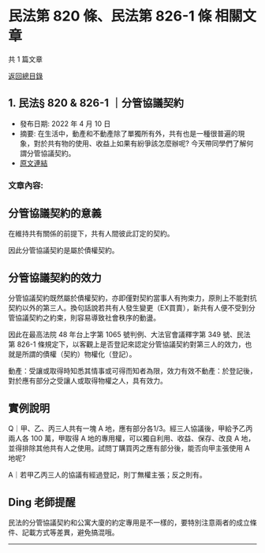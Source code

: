 # 民法第 820 條、民法第 826-1 條 相關文章

共 1 篇文章

[返回總目錄](00_總目錄.md)

## 1. 民法§ 820 & 826-1 ｜分管協議契約

- 發布日期: 2022 年 4 月 10 日
- 摘要: 在生活中，動產和不動產除了單獨所有外，共有也是一種很普遍的現象，對於共有物的使用、收益上如果有紛爭該怎麼辦呢? 今天帶同學們了解何謂分管協議契約。
- [原文連結](https://www.jasper-realestate.com/%e6%b0%91%e6%b3%95820826-1%e5%88%86%e7%ae%a1%e5%8d%94%e8%ad%b0%e5%a5%91%e7%b4%84/)

### 文章內容:

## 分管協議契約的意義

在維持共有關係的前提下，共有人間彼此訂定的契約。

因此分管協議契約是屬於債權契約。

## 分管協議契約的效力

分管協議契約既然屬於債權契約，亦即僅對契約當事人有拘束力，原則上不能對抗契約以外的第三人。換句話說若共有人發生變更（EX買賣），新共有人便不受到分管協議契約之約束，則容易導致社會秩序的動盪。

因此在最高法院 48 年台上字第 1065 號判例、大法官會議釋字第 349 號、民法第 826-1 條規定下，以客觀上是否登記來認定分管協議契約對第三人的效力，也就是所謂的債權（契約）物權化（登記）。

動產：受讓或取得時知悉其情事或可得而知者為限，效力有效不動產：於登記後，對於應有部分之受讓人或取得物權之人，具有效力。

## 實例說明

Q｜甲、乙、丙三人共有一塊 A 地，應有部分各1/3。經三人協議後，甲給予乙丙兩人各 100 萬，甲取得 A 地的專用權，可以獨自利用、收益、保存、改良 A 地，並得排除其他共有人之使用。試問丁購買丙之應有部分後，能否向甲主張使用 A 地呢?

A｜若甲乙丙三人的協議有經過登記，則丁無權主張；反之則有。

## Ding 老師提醒

民法的分管協議契約和公寓大廈的約定專用是不一樣的，要特別注意兩者的成立條件、記載方式等差異，避免搞混哦。

---

